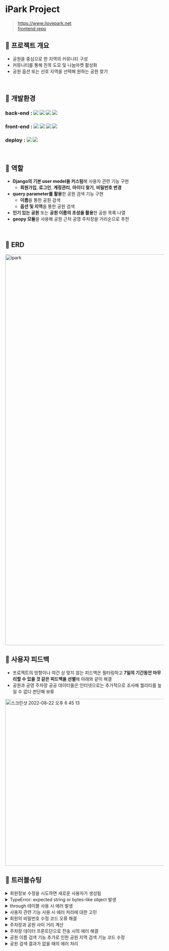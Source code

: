 # iPark Project
> https://www.ilovepark.net <br>
> [frontend repo](https://github.com/2JYK/iPark_frontend)

## 📌 프로젝트 개요
- 공원을 중심으로 한 지역의 커뮤니티 구성
- 커뮤니티를 통해 친목 도모 및 나눔마켓 활성화
- 공원 옵션 또는 선호 지역을 선택해 원하는 공원 찾기

<br>

## 📌 개발환경
### back-end : <img src="https://img.shields.io/badge/python-3.9.10-3776AB?style=for-the-badge&logo=python&logoColor=white"> <img src="https://img.shields.io/badge/django-4.0.6-092E20?style=for-the-badge&logo=django&logoColor=white"> <img src="https://img.shields.io/badge/django rest framework-4.0.6-red?style=for-the-badge&logo=django-rest-framework&logoColor=white"> <img src="https://img.shields.io/badge/postgreSQL-4169E1?style=for-the-badge&logo=postgreSQL&logoColor=white">

### front-end : <img src="https://img.shields.io/badge/html5-E34F26?style=for-the-badge&logo=html5&logoColor=white"> <img src="https://img.shields.io/badge/css-1572B6?style=for-the-badge&logo=css3&logoColor=white"> <img src="https://img.shields.io/badge/javascript-F7DF1E?style=for-the-badge&logo=javascript&logoColor=black"> <img src="https://img.shields.io/badge/jquery-0769AD?style=for-the-badge&logo=jquery&logoColor=white">

### deploy : <img src="https://img.shields.io/badge/Docker-2496ED?style=for-the-badge&logo=Docker&logoColor=white"> <img src="https://img.shields.io/badge/amazonaws-232F3E?style=for-the-badge&logo=amazonaws&logoColor=white">

<br>

## 📌 역할
- **Django의 기본 user model을 커스텀**해 사용자 관련 기능 구현
    - **회원가입**, **로그인**, **계정관리**, **아이디 찾기**, **비밀번호 변경**
- **query parameter를 활용**한 공원 검색 기능 구현
    - **이름**을 통한 공원 검색
    - **옵션 및 지역**을 통한 공원 검색
- **인기 있는 공원** 또는 **공원 이름의 초성을 활용**한 공원 목록 나열
- **geopy 모듈**을 사용해 공원 근처 공영 주차장을 거리순으로 추천

<br>

## 📌 ERD

<img width="1242" alt="ipark" src="https://user-images.githubusercontent.com/104303285/185301146-12508b43-dd0f-4bd1-afa1-5666f2fab8ea.png">

<br>

## 📌 사용자 피드백
- 프로젝트의 방향이나 여건 상 맞지 않는 피드백은 필터링하고 **7일의 기간동안 마무리할 수 있을 것 같은 피드백을 선별**해 아래와 같이 해결
- 공원과 공영 주차장 공공 데이터들은 인터넷으로는 추가적으로 조사해 퀄리티를 높일 수 없다 판단해 보류

<img width="530" alt="스크린샷 2022-08-22 오후 6 45 13" src="https://user-images.githubusercontent.com/99387514/185892052-7cecef17-bb12-4cf0-ab2a-f6d28a736bda.png">

<br>

## 📌 트러블슈팅
<details>
<summary>회원정보 수정을 시도하면 새로운 사용자가 생성됨</summary>
&nbsp;&nbsp;&nbsp;&nbsp;- <code style="white-space:nowrap;">partial=True</code>로 인해 입력한 정보만 가진 사용자가 생성됨 <br>
&nbsp;&nbsp;&nbsp;&nbsp;- serializer에 로그인한 사용자의 데이터를 추가해 아래와 같이 보내주어 사용자의 정보를 수정할 수 있도록 조치 <br>
&nbsp;&nbsp;&nbsp;&nbsp;&nbsp;&nbsp;&nbsp;&nbsp;<code style="white-space:nowrap;">serializer = UserSerializer(user, data=request.data, partial=True)</code> <br>
    <br>
&nbsp;&nbsp;&nbsp;&nbsp; > github issue : https://github.com/2JYK/iPark_django_backend/issues/29 <br>
</details>

<details>
<summary>TypeError: expected string or bytes-like object 발생</summary>
&nbsp;&nbsp;&nbsp;&nbsp;- 정규표현식을 사용할 떄 해당 에러 발생 <br>
&nbsp;&nbsp;&nbsp;&nbsp;- <code style="white-space:nowrap;">birthday_input = correct_birthday.match(data.get("birthday", ""))</code>에서 에러가 발생하였고, 정규표현식을 사용할때는 생년월일의 값이 str로 들어와야 유효성을 검증할 수 있음 <br>
&nbsp;&nbsp;&nbsp;&nbsp;- <code style="white-space:nowrap;">birthday_input = correct_birthday.match(str(data.get("birthday", "")))</code>로 수정해 에러 해결 <br>
<br>
&nbsp;&nbsp;&nbsp;&nbsp; > github issue : https://github.com/2JYK/iPark_django_backend/issues/34 <br>
</details>

<details>
<summary>through 테이블 사용 시 에러 발생</summary>
&nbsp;&nbsp;&nbsp;&nbsp;- 애초에 모델 생성 시 같이 작성하였다면 에러가 나지 않았을 것이지만 한참 뒤에 생성하게 되어 에러 발생 <br>
&nbsp;&nbsp;&nbsp;&nbsp;- runserver에서는 에러가 나지 않지만, 테스트 코드 작성 시 에러 발생 <br>
&nbsp;&nbsp;&nbsp;&nbsp;&nbsp;&nbsp;&nbsp;&nbsp;<code style="white-space:nowrap;">django.db.utils.OperationalError: table "park_park_option" already exists</code> <br>
&nbsp;&nbsp;&nbsp;&nbsp;- migrate를 지웠다가 다시 생성하는 방법을 통해 에러 해결 <br>
<br>
&nbsp;&nbsp;&nbsp;&nbsp; > github issue : https://github.com/2JYK/iPark_django_backend/issues/57 <br>
</details>

<details>
<summary>사용자 관련 기능 사용 시 에러 처리에 대한 고민</summary>
&nbsp;&nbsp;&nbsp;&nbsp;- 맨 처음 기능 구현 시에는 기본 validator와 serializer의 custom validator의 정규표현식을 사용해 틀린 부분에 대한 에러 메세지를 사용자에게 alert를 통해 제시하도록 작성 <br>
&nbsp;&nbsp;&nbsp;&nbsp;- model 생성 시 각 항목에 맞는 field를 사용했기에 기본 validator의 에러 메세지가 사용자에게 제시되고, 대다수의 항목은 정규표현식을 바탕으로 한 에러메세지가 반영되지 않음 <br>
&nbsp;&nbsp;&nbsp;&nbsp;- 서비스를 사용하면서 필요없는 부분을 삭제하고 정규표현식이 불필요한 항목들을 수정 <br>
&nbsp;&nbsp;&nbsp;&nbsp;- 추가적으로 에러 메세지가 반영되지 않았던 부분들이 많고 틀린 부분을 다 보여주는 것이 보안에 좋지 않을수도 있다는 피드백이 있어 에러 메세지를 하나로 통일 <br>
&nbsp;&nbsp;&nbsp;&nbsp;- 사용자의 피드백을 반영하기 위해 다시 항목에 맞는 에러 메세지를 사용자에게 제시하였으며, alert창이 아닌 틀린 부분에 표시되도록 수정 <br>
    https://github.com/nikevapormax/iPark_django_backend/blob/942a473ba96c7aadaeb19ac6b3900b91042fcf8d/user/views.py#L34
    https://github.com/nikevapormax/iPark_django_backend/blob/942a473ba96c7aadaeb19ac6b3900b91042fcf8d/user/serializers.py#L22
    https://github.com/nikevapormax/iPark_frontend/blob/1145041a5c36d3e4e6fbe5ee520914ff86d2a565/static/js/api_user.js#L47
</details>

<details>
<summary>회원의 비밀번호 수정 코드 오류 해결</summary>
&nbsp;&nbsp;&nbsp;&nbsp;- 회원의 비밀번호를 수정하는 코드 작성 시 <code style="white-space:nowrap;">validated_data</code>에 포함된 비밀번호를 서로 비교하도록 코드 작성 <br>
&nbsp;&nbsp;&nbsp;&nbsp;- 프론트엔드와 연동해 비밀번호를 수정하고, 포스트맨을 통해 비밀번호를 수정할 때는 문제가 없었으나 <code style="white-space:nowrap;">테스트 코드</code> 작성 시 에러 발생 <br>
    https://github.com/nikevapormax/iPark_django_backend/blob/531ab77844a2fefb2a38878bca05d4b43ede7172/user/tests.py#L330
&nbsp;&nbsp;&nbsp;&nbsp;- serializer의 코드에 문제가 있다는 것을 발견하고 아래와 같이 수정 (100번줄 ~)
https://github.com/nikevapormax/iPark_django_backend/blob/531ab77844a2fefb2a38878bca05d4b43ede7172/user/serializers.py#L100
</details>

<details>
<summary>주차장과 공원 사이 거리 계산</summary>
&nbsp;&nbsp;&nbsp;&nbsp;- csv 파일에 있는 공원의 위•경도와 주차장의 위•경도를 geopy 모듈의 location 함수를 사용해 거리 계산 시도 <br>
&nbsp;&nbsp;&nbsp;&nbsp;- 구글 코랩에서는 바로 계산이 되었으나, 해당 머신러닝 기능을 프로젝트에 사용하기 위해 함수화를 진행하며 계산이 되지 않음 <br>
&nbsp;&nbsp;&nbsp;&nbsp;- 디버깅을 통해 아래 코드의 위•경도가 <code style="white-space:nowrap;">괄호로 인해 문자열</code>이 됨을 체크 <br>
&nbsp;&nbsp;&nbsp;&nbsp;&nbsp;&nbsp;&nbsp;&nbsp; <code style="white-space:nowrap;">park_data["distance"] = park_data.apply(lambda x: distance.distance(x["park_coord"], x["parking_lot_coord"].km, axis=1)</code> <br>
&nbsp;&nbsp;&nbsp;&nbsp;- 이를 해결하기 위해 <code style="white-space:nowrap;">strip</code>을 사용해 괄호를 제거 <br>
https://github.com/nikevapormax/iPark_django_backend/blob/340c931a1db3004c5c2c768bcc7b1e61b5eec1f3/park/views.py#L26
</details>

<details>
<summary>주차장 데이터 프론트단으로 전송 시의 에러 해결</summary>
&nbsp;&nbsp;&nbsp;&nbsp;- 공영 주차장이 모든 공원 근처에 존재하지 않아 주차장과 공원을 매칭한 데이터가 존재하지 않는 경우 발생 <br>
&nbsp;&nbsp;&nbsp;&nbsp;- 주차장과 공원의 데이터를 for문을 사용해 프론트 단에 보내줄 list에 데이터를 append하는 코드의 로직으로 인해 데이터가 비어있는 경우는 index를 읽을 수 없다는 에러 발생 <br>
&nbsp;&nbsp;&nbsp;&nbsp;- <code style="white-space:nowrap;">try except 구문</code>을 활용해 데이터가 없는 경우 빈 문자열을 보내도록 조치해 에러 해결 <br>
https://github.com/nikevapormax/iPark_django_backend/blob/340c931a1db3004c5c2c768bcc7b1e61b5eec1f3/park/views.py#L49
</details>

<details>
<summary>공원 이름 검색 기능 추가로 인한 공원 지역 검색 기능 코드 수정</summary>
&nbsp;&nbsp;&nbsp;&nbsp;- 기존 로직은 공원의 옵션과 공원의 지역으로만 공원을 검색해 8 가지 밖에 되지 않는 공원 옵션 이외의 것들을 지역으로 처리 <br>
&nbsp;&nbsp;&nbsp;&nbsp;- 사용자 피드백 반영을 위해 공원 이름 검색 기능을 추가하게 되어 공원 이름과 공원 지역을 구분할 필요가 생김 <br>
&nbsp;&nbsp;&nbsp;&nbsp;&nbsp;&nbsp;&nbsp;&nbsp;- 공원 이름에 공원 지역과 비슷한 글자가 포함되게 되어 로직이 제대로 수행되지 않음 <br>
&nbsp;&nbsp;&nbsp;&nbsp;- 공원 지역의 맨 마지막 글자에 <code style="white-space:nowrap;">구 또는 시</code>가 있다는 점을 생각해 아래와 같이 로직 작성 <br>
https://github.com/nikevapormax/iPark_django_backend/blob/340c931a1db3004c5c2c768bcc7b1e61b5eec1f3/park/views.py#L178
</details>

<details>
<summary>공원 검색 결과가 없을 때의 에러 처리</summary>
&nbsp;&nbsp;&nbsp;&nbsp;- 공원의 검색결과가 없는 경우 <code style="white-space:nowrap;">QueryDoesNotExist</code> 에러로 인해 internal server error가 발생 <br>
&nbsp;&nbsp;&nbsp;&nbsp;- <code style="white-space:nowrap;">try except 구문</code>을 활용해 쿼리 결과가 없을 시 공원 검색 결과가 없다는 에러 메세지를 사용자에게 제시(183~200) <br>
https://github.com/nikevapormax/iPark_django_backend/blob/340c931a1db3004c5c2c768bcc7b1e61b5eec1f3/park/views.py#L183 <br>
</details>
<br>
